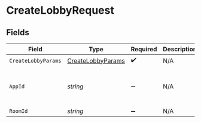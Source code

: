 # CreateLobbyRequest


## Fields

| Field                                                         | Type                                                          | Required                                                      | Description                                                   | Example                                                       |
| ------------------------------------------------------------- | ------------------------------------------------------------- | ------------------------------------------------------------- | ------------------------------------------------------------- | ------------------------------------------------------------- |
| `CreateLobbyParams`                                           | [CreateLobbyParams](../../models/shared/CreateLobbyParams.md) | :heavy_check_mark:                                            | N/A                                                           |                                                               |
| `AppId`                                                       | *string*                                                      | :heavy_minus_sign:                                            | N/A                                                           | app-af469a92-5b45-4565-b3c4-b79878de67d2                      |
| `RoomId`                                                      | *string*                                                      | :heavy_minus_sign:                                            | N/A                                                           | 2swovpy1fnunu                                                 |